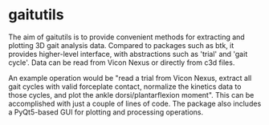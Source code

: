 # gaitutils

The aim of gaitutils is to provide convenient methods for extracting and plotting 3D gait analysis data. Compared to packages such as btk, it provides higher-level interface, with abstractions such as 'trial' and 'gait cycle'. Data can be read from Vicon Nexus or directly from c3d files.

An example operation would be "read a trial from Vicon Nexus, extract all gait cycles with valid forceplate contact, normalize the kinetics data to those cycles, and plot the ankle dorsi/plantarflexion moment". This can be accomplished with just a couple of lines of code. The package also includes a PyQt5-based GUI for plotting and processing operations.

